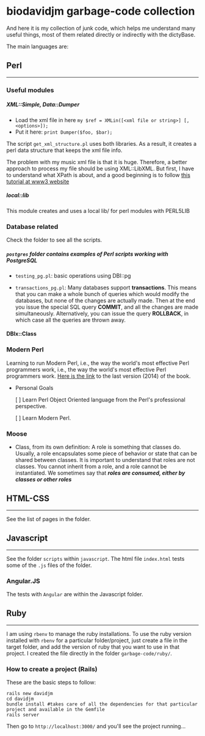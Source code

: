 biodavidjm garbage-code collection
============

And here it is my collection of junk code, which helps me understand many useful things, most of them related directly or indirectly with the dictyBase. 

The main languages are:


## Perl
***

### Useful modules

##### XML::Simple, Data::Dumper

* Load the xml file in here `my $ref = XMLin([<xml file or string>] [, <options>]);`
* Put it here: `print Dumper($foo, $bar);`

The script `get_xml_structure.pl` uses both libraries. As a result, it creates a perl data structure that keeps the xml file info.

The problem with my music xml file is that it is huge. Therefore, a better approach to process my file should be using XML::LibXML. But first, I have to understand what XPath is about, and a good beginning is to follow [this tutorial at www3 website](http://www.w3schools.com/XPath/)

##### local::lib

This module creates and uses a local lib/ for perl modules with PERL5LIB

### Database related
Check the folder to see all the scripts.

##### `postgres` folder contains examples of Perl scripts working with PostgreSQL

* ``testing_pg.pl``: basic operations using DBI::pg

* ``transactions_pg.pl``: Many databases support **transactions**. This means that you can make a whole bunch of queries which would modify the databases, but none of the changes are actually made. Then at the end you issue the special SQL query **COMMIT**, and all the changes are made simultaneously. Alternatively, you can issue the query **ROLLBACK**, in which case all the queries are thrown away.

#### DBIx::Class


### Modern Perl
Learning to run Modern Perl, i.e., the way the world's most effective Perl programmers work, i.e., the way the world's most effective Perl programmers work. [Here is the link](http://modernperlbooks.com/books/modern_perl_2014/) to the last version (2014) of the book.

- Personal Goals

	[ ] Learn Perl Object Oriented language from the Perl's professional perspective.

	[ ] Learn Modern Perl.

### Moose
* Class, from its own definition: A role is something that classes do. Usually, a role encapsulates some piece of behavior or state that can be shared between classes. It is important to understand that roles are not classes. You cannot inherit from a role, and a role cannot be instantiated. We sometimes say that ***roles are consumed, either by classes or other roles***


## HTML-CSS
***
See the list of pages in the folder.


## Javascript
***
See the folder `scripts` within `javascript`. The html file `index.html` tests some of the `.js` files of the folder.

### Angular.JS
The tests with `Angular` are within the Javascript folder.


## Ruby
***
I am using `rbenv` to manage the ruby installations. To use the ruby version installed with `rbenv` for a particular folder/project, just create a file in the target folder, and add the version of ruby that you want to use in that project.
I created the file directly in the folder `garbage-code/ruby/`.

### How to create a project (Rails)
These are the basic steps to follow:

```shell
rails new davidjm
cd davidjm
bundle install #takes care of all the dependencies for that particular project and available in the Gemfile
rails server
```
Then go to `http://localhost:3000/` and you'll see the project running...
